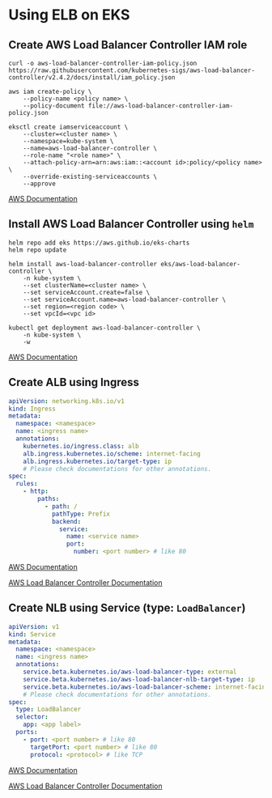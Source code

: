 # Using ELB on EKS

## Create AWS Load Balancer Controller IAM role

``` shell hl_lines="4 8 11 12"
curl -o aws-load-balancer-controller-iam-policy.json https://raw.githubusercontent.com/kubernetes-sigs/aws-load-balancer-controller/v2.4.2/docs/install/iam_policy.json

aws iam create-policy \
    --policy-name <policy name> \
    --policy-document file://aws-load-balancer-controller-iam-policy.json

eksctl create iamserviceaccount \
    --cluster=<cluster name> \
    --namespace=kube-system \
    --name=aws-load-balancer-controller \
    --role-name "<role name>" \
    --attach-policy-arn=arn:aws:iam::<account id>:policy/<policy name> \
    --override-existing-serviceaccounts \
    --approve
```

[AWS Documentation](https://docs.aws.amazon.com/eks/latest/userguide/aws-load-balancer-controller.html)

## Install AWS Load Balancer Controller using `helm`

``` shell hl_lines="6 9 10"
helm repo add eks https://aws.github.io/eks-charts
helm repo update

helm install aws-load-balancer-controller eks/aws-load-balancer-controller \
    -n kube-system \
    --set clusterName=<cluster name> \
    --set serviceAccount.create=false \
    --set serviceAccount.name=aws-load-balancer-controller \
    --set region=<region code> \
    --set vpcId=<vpc id>

kubectl get deployment aws-load-balancer-controller \
    -n kube-system \
    -w
```

[AWS Documentation](https://docs.aws.amazon.com/eks/latest/userguide/aws-load-balancer-controller.html)

## Create ALB using Ingress

``` yaml title="ingress.yaml" hl_lines="4 5 18 20" linenums="1"
apiVersion: networking.k8s.io/v1
kind: Ingress
metadata:
  namespace: <namespace>
  name: <ingress name>
  annotations:
    kubernetes.io/ingress.class: alb
    alb.ingress.kubernetes.io/scheme: internet-facing
    alb.ingress.kubernetes.io/target-type: ip
    # Please check documentations for other annotations.
spec:
  rules:
    - http:
        paths:
          - path: /
            pathType: Prefix
            backend:
              service:
                name: <service name>
                port:
                  number: <port number> # like 80
```

[AWS Documentation](https://docs.aws.amazon.com/eks/latest/userguide/alb-ingress.html)

[AWS Load Balancer Controller Documentation](https://kubernetes-sigs.github.io/aws-load-balancer-controller/v2.4/)

## Create NLB using Service (type: `LoadBalancer`)

``` yaml title="service.yaml" hl_lines="4 5 16 17 18 20" linenums="1"
apiVersion: v1
kind: Service
metadata:
  namespace: <namespace>
  name: <ingress name>
  annotations:
    service.beta.kubernetes.io/aws-load-balancer-type: external
    service.beta.kubernetes.io/aws-load-balancer-nlb-target-type: ip
    service.beta.kubernetes.io/aws-load-balancer-scheme: internet-facing
    # Please check documentations for other annotations.
spec:
  type: LoadBalancer
  selector:
    app: <app label>
  ports:
    - port: <port number> # like 80
      targetPort: <port number> # like 80
      protocol: <protocol> # like TCP
```

[AWS Documentation](https://docs.aws.amazon.com/eks/latest/userguide/network-load-balancing.html)

[AWS Load Balancer Controller Documentation](https://kubernetes-sigs.github.io/aws-load-balancer-controller/v2.4/)